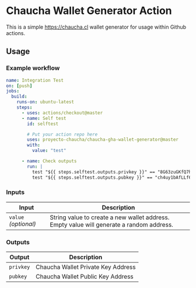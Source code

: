 # Chaucha Wallet Generator Action

This is a simple https://chaucha.cl wallet generator
for usage within Github actions.

## Usage

### Example workflow

```yaml
name: Integration Test
on: [push]
jobs:
  build:
    runs-on: ubuntu-latest
    steps:
      - uses: actions/checkout@master
      - name: Self test
        id: selftest

        # Put your action repo here
        uses: proyecto-chaucha/chaucha-gha-wallet-generator@master
        with:
          value: "test"

      - name: Check outputs
        run: |
          test "${{ steps.selftest.outputs.privkey }}" == "8G63zuGKfQ7ho4X1ytHr75HmrZxJq3NFQ51YSPdyDh4hsHEr2Bg"
          test "${{ steps.selftest.outputs.pubkey }}" == "ch4uy1bAfLLf6RMcmkrHBa8oxtuMTgwXyS"
```

### Inputs

| Input                | Description                                                                              |
| -------------------- | ---------------------------------------------------------------------------------------- |
| `value` _(optional)_ | String value to create a new wallet address. Empty value will generate a random address. |

### Outputs

| Output    | Description                        |
| --------- | ---------------------------------- |
| `privkey` | Chaucha Wallet Private Key Address |
| `pubkey`  | Chaucha Wallet Public Key Address  |
